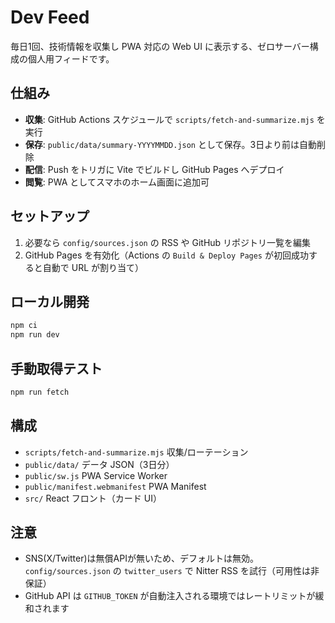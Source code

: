 # Dev Feed

毎日1回、技術情報を収集し PWA 対応の Web UI に表示する、ゼロサーバー構成の個人用フィードです。

## 仕組み
- **収集**: GitHub Actions スケジュールで `scripts/fetch-and-summarize.mjs` を実行
- **保存**: `public/data/summary-YYYYMMDD.json` として保存。3日より前は自動削除
- **配信**: Push をトリガに Vite でビルドし GitHub Pages へデプロイ
- **閲覧**: PWA としてスマホのホーム画面に追加可

## セットアップ
1. 必要なら `config/sources.json` の RSS や GitHub リポジトリ一覧を編集
2. GitHub Pages を有効化（Actions の `Build & Deploy Pages` が初回成功すると自動で URL が割り当て）

## ローカル開発
```bash
npm ci
npm run dev
```

## 手動取得テスト
```bash
npm run fetch
```

## 構成
- `scripts/fetch-and-summarize.mjs` 収集/ローテーション
- `public/data/` データ JSON（3日分）
- `public/sw.js` PWA Service Worker
- `public/manifest.webmanifest` PWA Manifest
- `src/` React フロント（カード UI）

## 注意
- SNS(X/Twitter)は無償APIが無いため、デフォルトは無効。`config/sources.json` の `twitter_users` で Nitter RSS を試行（可用性は非保証）
- GitHub API は `GITHUB_TOKEN` が自動注入される環境ではレートリミットが緩和されます
